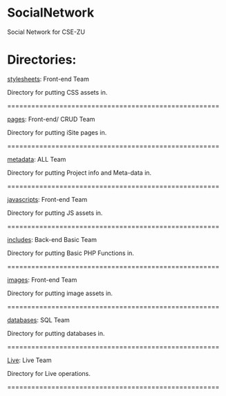 # SocialNetwork
Social Network for CSE-ZU



Directories:
=====================================================

[stylesheets](./stylesheets): Front-end Team

Directory for putting CSS assets in.

=====================================================

[pages](./pages): Front-end/ CRUD Team

Directory for putting iSite pages in.

=====================================================

[metadata](./metadata): ALL Team

Directory for putting Project info and Meta-data in.

=====================================================

[javascripts](./javascripts): Front-end Team

Directory for putting JS assets in.

=====================================================

[includes](./includes): Back-end Basic Team

Directory for putting Basic PHP Functions in.

=====================================================

[images](./images): Front-end Team

Directory for putting image assets in.

=====================================================

[databases](./databases): SQL Team

Directory for putting databases in.

=====================================================

[Live](./live): Live Team

Directory for Live operations.

=====================================================
